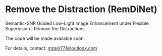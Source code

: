 # Remove the Distraction (RemDiNet)
Semantic-SNR Guided Low-Light Image Enhancement under Flexible Supervision | Remove the Distractions


The code will be made available soon. 

For details, contact: mzain771@outlook.com 

